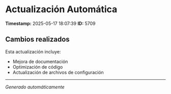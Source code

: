 # Actualización Automática

**Timestamp:** 2025-05-17 18:07:39
**ID:** 5709

## Cambios realizados

Esta actualización incluye:
- Mejora de documentación
- Optimización de código
- Actualización de archivos de configuración

---
*Generado automáticamente*
